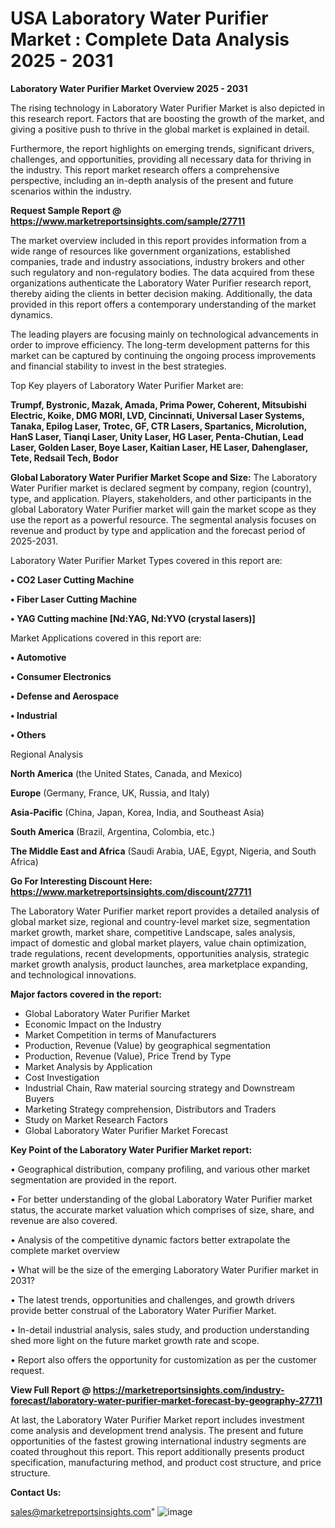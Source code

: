 # USA Laboratory Water Purifier Market : Complete Data Analysis 2025 - 2031

<Strong> Laboratory Water Purifier Market Overview 2025 - 2031</strong>

The rising technology in Laboratory Water Purifier Market is also depicted in this research report. Factors that are boosting the growth of the market, and giving a positive push to thrive in the global market is explained in detail.

Furthermore, the report highlights on emerging trends, significant drivers, challenges, and opportunities, providing all necessary data for thriving in the industry. This report market research offers a comprehensive perspective, including an in-depth analysis of the present and future scenarios within the industry.

<strong>Request Sample Report @ <a href=https://www.marketreportsinsights.com/sample/27711>https://www.marketreportsinsights.com/sample/27711</a></strong>

The market overview included in this report provides information from a wide range of resources like government organizations, established companies, trade and industry associations, industry brokers and other such regulatory and non-regulatory bodies. The data acquired from these organizations authenticate the Laboratory Water Purifier research report, thereby aiding the clients in better decision making. Additionally, the data provided in this report offers a contemporary understanding of the market dynamics.

The leading players are focusing mainly on technological advancements in order to improve efficiency. The long-term development patterns for this market can be captured by continuing the ongoing process improvements and financial stability to invest in the best strategies.

Top Key players of Laboratory Water Purifier Market are:

<strong>Trumpf, Bystronic, Mazak, Amada, Prima Power, Coherent, Mitsubishi Electric, Koike, DMG MORI, LVD, Cincinnati, Universal Laser Systems, Tanaka, Epilog Laser, Trotec, GF, CTR Lasers, Spartanics, Microlution, HanS Laser, Tianqi Laser, Unity Laser, HG Laser, Penta-Chutian, Lead Laser, Golden Laser, Boye Laser, Kaitian Laser, HE Laser, Dahenglaser, Tete, Redsail Tech, Bodor</strong>

<strong><b>Global Laboratory Water Purifier Market Scope and Size:</b></strong>
The Laboratory Water Purifier market is declared segment by company, region (country), type, and application. Players, stakeholders, and other participants in the global Laboratory Water Purifier market will gain the market scope as they use the report as a powerful resource. The segmental analysis focuses on revenue and product by type and application and the forecast period of 2025-2031.

Laboratory Water Purifier Market Types covered in this report are:

<strong>• CO2 Laser Cutting Machine

• Fiber Laser Cutting Machine

• YAG Cutting machine [Nd:YAG, Nd:YVO (crystal lasers)]</strong>

Market Applications covered in this report are:

<strong>• Automotive

• Consumer Electronics

• Defense and Aerospace

• Industrial

• Others</strong> 

Regional Analysis

<strong>North America</strong> (the United States, Canada, and Mexico)

<strong>Europe</strong> (Germany, France, UK, Russia, and Italy)

<strong>Asia-Pacific</strong> (China, Japan, Korea, India, and Southeast Asia)

<strong>South America</strong> (Brazil, Argentina, Colombia, etc.)

<strong>The Middle East and Africa</strong> (Saudi Arabia, UAE, Egypt, Nigeria, and South Africa)

<strong>Go For Interesting Discount Here: <a href=https://www.marketreportsinsights.com/discount/27711>https://www.marketreportsinsights.com/discount/27711</a></strong>

The Laboratory Water Purifier market report provides a detailed analysis of global market size, regional and country-level market size, segmentation market growth, market share, competitive Landscape, sales analysis, impact of domestic and global market players, value chain optimization, trade regulations, recent developments, opportunities analysis, strategic market growth analysis, product launches, area marketplace expanding, and technological innovations.

<strong><b>Major factors covered in the report:</b></strong>
<ul>
  <li>Global Laboratory Water Purifier Market </li>
  <li>Economic Impact on the Industry</li>
  <li>Market Competition in terms of Manufacturers</li>
  <li>Production, Revenue (Value) by geographical segmentation</li>
  <li>Production, Revenue (Value), Price Trend by Type</li>
  <li>Market Analysis by Application</li>
  <li>Cost Investigation</li>
  <li>Industrial Chain, Raw material sourcing strategy and Downstream Buyers</li>
  <li>Marketing Strategy comprehension, Distributors and Traders</li>
  <li>Study on Market Research Factors</li>
  <li>Global Laboratory Water Purifier Market Forecast</li>
</ul>

<strong><b>Key Point of the Laboratory Water Purifier Market report:</b></strong>

• Geographical distribution, company profiling, and various other market segmentation are provided in the report.

• For better understanding of the global Laboratory Water Purifier market status, the accurate market valuation which comprises of size, share, and revenue are also covered.

• Analysis of the competitive dynamic factors better extrapolate the complete market overview

• What will be the size of the emerging Laboratory Water Purifier market in 2031?

• The latest trends, opportunities and challenges, and growth drivers provide better construal of the Laboratory Water Purifier Market.

• In-detail industrial analysis, sales study, and production understanding shed more light on the future market growth rate and scope.

• Report also offers the opportunity for customization as per the customer request.

<strong><b>View Full Report @ <a href=https://marketreportsinsights.com/industry-forecast/laboratory-water-purifier-market-forecast-by-geography-27711>https://marketreportsinsights.com/industry-forecast/laboratory-water-purifier-market-forecast-by-geography-27711</a></b></strong>


At last, the Laboratory Water Purifier Market report includes investment come analysis and development trend analysis. The present and future opportunities of the fastest growing international industry segments are coated throughout this report. This report additionally presents product specification, manufacturing method, and product cost structure, and price structure.

<strong>Contact Us:</strong>

sales@marketreportsinsights.com"
![image](https://github.com/user-attachments/assets/a75ba063-a229-4726-a28c-e99c1617c4df)

